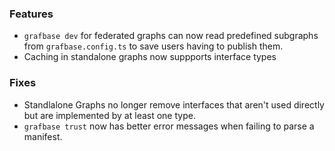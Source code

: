 ### Features

- `grafbase dev` for federated graphs can now read predefined subgraphs from
  `grafbase.config.ts` to save users having to publish them.
- Caching in standalone graphs now suppports interface types

### Fixes

- Standlalone Graphs no longer remove interfaces that aren't used directly but
  are implemented by at least one type.
- `grafbase trust` now has better error messages when failing to parse a
  manifest.
